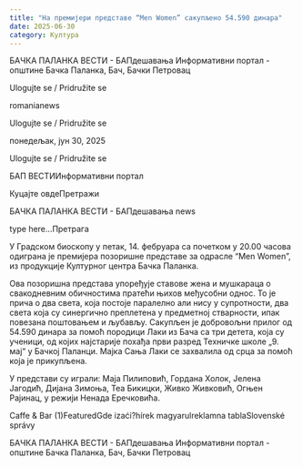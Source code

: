 ```yaml
---
title: "На премијери представе “Men Women” сакупљено 54.590 динара"
date: 2025-06-30
category: Култура
---
```


БАЧКА ПАЛАНКА ВЕСТИ - БАПдешавања Информативни портал - општине Бачка Паланка, Бач, Бачки Петровац

Ulogujte se / Pridružite se

romanianews

Ulogujte se / Pridružite se

понедељак, јун 30, 2025

Ulogujte se / Pridružite se

БАП ВЕСТИИнформативни портал

Куцајте овдеПретражи

БАЧКА ПАЛАНКА ВЕСТИ - БАПдешавања news

type here...Претрага

У Градском биоскопу у петак, 14. фебруара са почетком у 20.00 часова одиграна је премијера позоришне представе за одрасле “Men Women”, из продукције Културног центра Бачка Паланка.

Ова позоришна представа упоређује ставове жена и мушкараца о свакодневним обичностима пратећи њихов међусобни однос. То је прича о два света, која постоје паралелно али нису у супротности, два света која су синергично преплетена у предметној стварности, ипак повезана поштовањем и љубављу.
Сакупљен је добровољни прилог од 54.590 динара за помоћ породици Лаки из Бача са три детета, која су ученици, од којих најстарије похађа први разред Техничке школе
„9. мај“ у Бачкој Паланци. Мајка Сања Лаки се захвалила од срца за помоћ која је прикупљена.


У представи су играли: Маја Пилиповић, Гордана Холок, Јелена Јагодић, Дијана Зимоња, Теа Бикицки, Живко Живковић, Огњен Рајинац, у режији Ненада Еречковића.

Caffe & Bar (1)FeaturedGde izaći?hírek magyarulreklamna tablaSlovenské správy

БАЧКА ПАЛАНКА ВЕСТИ - БАПдешавања Информативни портал - општине Бачка Паланка, Бач, Бачки Петровац
